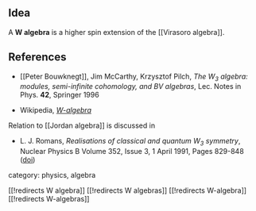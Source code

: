 

## Idea

A __W algebra__ is a higher spin extension of the [[Virasoro algebra]].

## References


* [[Peter Bouwknegt]], Jim McCarthy, Krzysztof Pilch, _The $W_3$ algebra: modules, semi-infinite cohomology, and BV algebras_, Lec. Notes in Phys. __42__, Springer 1996

* Wikipedia, _[W-algebra](https://en.wikipedia.org/wiki/W-algebra#CITEREFBouwknegt1993)_

Relation to [[Jordan algebra]] is discussed in

* L. J. Romans, _Realisations of classical and quantum $W_3$ symmetry_, Nuclear Physics B Volume 352, Issue 3, 1 April 1991, Pages 829-848 ([doi](http://www.sciencedirect.com/science/article/pii/055032139190108A))
 
category: physics, algebra

[[!redirects W algebra]]
[[!redirects W algebras]]
[[!redirects W-algebra]]
[[!redirects W-algebras]]
